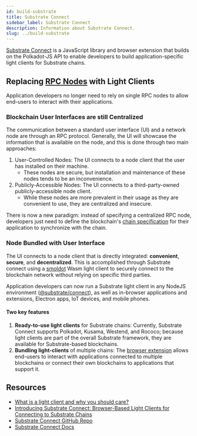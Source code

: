 ```yaml
---
id: build-substrate
title: Substrate Connect
sidebar_label: Substrate Connect
description: Information about Substrate Connect.
slug: ../build-substrate
---
```


[Substrate Connect](https://substrate.io/substrate-connect/) is a JavaScript library and 
browser extension that builds on the Polkadot-JS API to enable developers to build 
application-specific light clients for Substrate chains. 

## Replacing [RPC Nodes](build-node-interaction.md) with Light Clients

Application developers no longer need to rely on single RPC nodes to allow end-users to interact 
with their applications. 

### Blockchain User Interfaces are still Centralized

The communication between a standard user interface (UI) and a network node are through an RPC 
protocol. Generally, the UI will showcase the information that is available on the node, and 
this is done through two main approaches:

1. User-Controlled Nodes: The UI connects to a node client that the user has installed on their 
   machine.
   - These nodes are secure, but installation and maintenance of these nodes tends to be an inconvenience.
2. Publicly-Accessible Nodes: The UI connects to a third-party-owned publicly-accessible node client.
   - While these nodes are more prevalent in their usage as they are convenient to use, they are centralized 
     and insecure.

There is now a new paradigm: instead of specifying a centralized RPC node, developers just need to 
define the blockchain's [chain specification](https://docs.substrate.io/v3/runtime/chain-specs/) for 
their application to synchronize with the chain.

### Node Bundled with User Interface

The UI connects to a node client that is directly integrated: **convenient**, **secure**, and 
**decentralized**. This is accomplished through Substrate connect using a 
[smoldot](https://github.com/paritytech/smoldot/) Wasm light client 
to securely connect to the blockchain network without relying on specific third parties.

Application developers can now run a Substrate light client in any NodeJS environment 
([@substrate/connect](https://www.npmjs.com/package/@substrate/connect)), as well as 
in-browser applications and extensions, Electron apps, IoT devices, and mobile phones.

#### Two key features

1. **Ready-to-use light clients** for Substrate chains: Currently, Substrate Connect supports Polkadot, 
   Kusama, Westend, and Rococo; because light clients are part of the overall Substrate framework, they 
   are available for Substrate-based blockchains.
2. **Bundling light-clients** of multiple chains: The 
   [browser extension](https://www.npmjs.com/package/@substrate/connect-extension-protocol) allows 
   end-users to interact with applications connected to multiple blockchains or connect their own 
   blockchains to applications that support it.

## Resources

- [What is a light client and why you should care?](https://www.parity.io/blog/what-is-a-light-client/)
- [Introducing Substrate Connect: Browser-Based Light Clients for Connecting to Substrate Chains](https://www.parity.io/blog/introducing-substrate-connect)
- [Substrate Connect GitHub Repo](https://github.com/paritytech/substrate-connect/tree/master/projects/extension)
- [Substrate Connect Docs](https://docs.substrate.io/v3/integration/substrate-connect/)
  